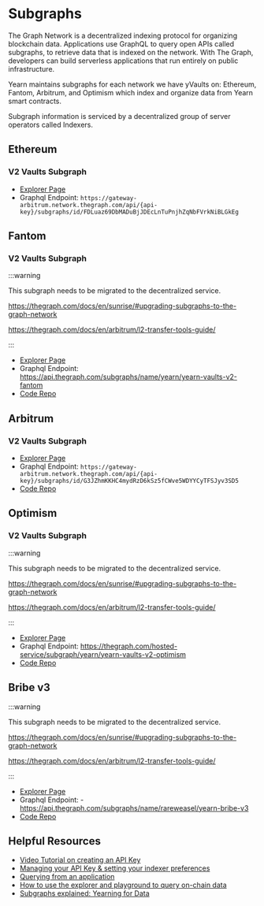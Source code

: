# Subgraphs

The Graph Network is a decentralized indexing protocol for organizing blockchain data. Applications use GraphQL to query open APIs called subgraphs, to retrieve data that is indexed on the network. With The Graph, developers can build serverless applications that run entirely on public infrastructure.

Yearn maintains subgraphs for each network we have yVaults on: Ethereum, Fantom, Arbitrum, and Optimism which index and organize data from Yearn smart contracts.

Subgraph information is serviced by a decentralized group of server operators called Indexers.

## Ethereum

### V2 Vaults Subgraph

- [Explorer Page](https://thegraph.com/explorer/subgraphs/FDLuaz69DbMADuBjJDEcLnTuPnjhZqNbFVrkNiBLGkEg?view=Query&chain=arbitrum-one)
- Graphql Endpoint: `https://gateway-arbitrum.network.thegraph.com/api/{api-key}/subgraphs/id/FDLuaz69DbMADuBjJDEcLnTuPnjhZqNbFVrkNiBLGkEg`

## Fantom

### V2 Vaults Subgraph

:::warning

This subgraph needs to be migrated to the decentralized service.

https://thegraph.com/docs/en/sunrise/#upgrading-subgraphs-to-the-graph-network

https://thegraph.com/docs/en/arbitrum/l2-transfer-tools-guide/

:::

- [Explorer Page](https://thegraph.com/hosted-service/subgraph/yearn/yearn-vaults-v2-fantom)
- Graphql Endpoint: https://api.thegraph.com/subgraphs/name/yearn/yearn-vaults-v2-fantom
- [Code Repo](https://github.com/yearn/yearn-vaults-v2-subgraph)

## Arbitrum

### V2 Vaults Subgraph

- [Explorer Page](https://thegraph.com/explorer/subgraphs/G3JZhmKKHC4mydRzD6kSz5fCWve5WDYYCyTFSJyv3SD5?view=Query&chain=arbitrum-one)
- Graphql Endpoint: `https://gateway-arbitrum.network.thegraph.com/api/{api-key}/subgraphs/id/G3JZhmKKHC4mydRzD6kSz5fCWve5WDYYCyTFSJyv3SD5`
- [Code Repo](https://github.com/yearn/yearn-vaults-v2-subgraph)

## Optimism

### V2 Vaults Subgraph

:::warning

This subgraph needs to be migrated to the decentralized service.

https://thegraph.com/docs/en/sunrise/#upgrading-subgraphs-to-the-graph-network

https://thegraph.com/docs/en/arbitrum/l2-transfer-tools-guide/

:::

- [Explorer Page](https://thegraph.com/hosted-service/subgraph/yearn/yearn-vaults-v2-optimism)
- Graphql Endpoint: https://thegraph.com/hosted-service/subgraph/yearn/yearn-vaults-v2-optimism
- [Code Repo](https://github.com/yearn/yearn-vaults-v2-subgraph)

## Bribe v3

:::warning

This subgraph needs to be migrated to the decentralized service.

https://thegraph.com/docs/en/sunrise/#upgrading-subgraphs-to-the-graph-network

https://thegraph.com/docs/en/arbitrum/l2-transfer-tools-guide/

:::

- [Explorer Page](https://thegraph.com/hosted-service/subgraph/rareweasel/yearn-bribe-v3)
- Graphql Endpoint: - https://api.thegraph.com/subgraphs/name/rareweasel/yearn-bribe-v3
- [Code Repo](https://github.com/yearn/yearn-ybribe-subgraph)
  
## Helpful Resources

- [Video Tutorial on creating an API Key](https://www.youtube.com/watch?v=UrfIpm-Vlgs)
- [Managing your API Key & setting your indexer preferences](https://thegraph.com/docs/en/studio/managing-api-keys/)
- [Querying from an application](https://thegraph.com/docs/en/developer/querying-from-your-app/)
- [How to use the explorer and playground to query on-chain data](https://medium.com/@chidubem_/how-to-query-on-chain-data-with-the-graph-f8507488215)
- [Subgraphs explained: Yearning for Data](https://medium.com/iearn/subgraphs-explained-yearning-for-data-4e90d18e33e)

